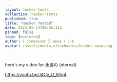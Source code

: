 ```yaml
---
layout: hacker-toots
collection: hacker-toots
published: true
title: "Hacker Tooted"
date: 2023-06-14T00:55:11Z
pinned: false
tags: [mastodon]
author: ⸸ commander ░ nova ⸸ :~$
avatar: /assets/media_attachments/hacker-nova.png

---
```


<p>here&#39;s my video for 永遠の (eternal) </p><p><a href="https://youtu.be/J4Cv_U_S0g4" target="_blank" rel="nofollow noopener noreferrer" translate="no"><span class="invisible">https://</span><span class="">youtu.be/J4Cv_U_S0g4</span><span class="invisible"></span></a></p>


